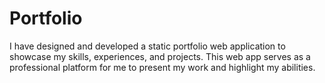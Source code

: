 # Portfolio
I have designed and developed a static portfolio web application to showcase my skills, experiences, and projects. This web app serves as a professional platform for me to present my work and highlight my abilities.
